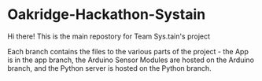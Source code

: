 # Oakridge-Hackathon-Systain

Hi there! This is the main repostory for Team Sys.tain's project

Each branch contains the files to the various parts of the project - the App is in the app branch, the Arduino Sensor Modules are hosted 
on the Arduino branch, and the Python server is hosted on the Python branch. 
